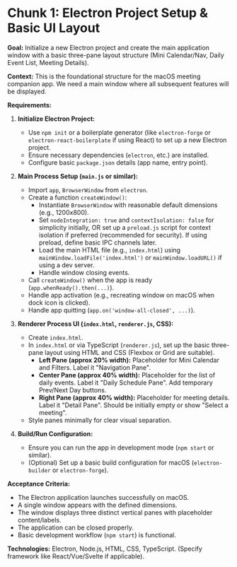 # Chunk 1: Electron Project Setup & Basic UI Layout

**Goal:** Initialize a new Electron project and create the main application window with a basic three-pane layout structure (Mini Calendar/Nav, Daily Event List, Meeting Details).

**Context:** This is the foundational structure for the macOS meeting companion app. We need a main window where all subsequent features will be displayed.

**Requirements:**

1.  **Initialize Electron Project:**

    - Use `npm init` or a boilerplate generator (like `electron-forge` or `electron-react-boilerplate` if using React) to set up a new Electron project.
    - Ensure necessary dependencies (`electron`, etc.) are installed.
    - Configure basic `package.json` details (app name, entry point).

2.  **Main Process Setup (`main.js` or similar):**

    - Import `app`, `BrowserWindow` from `electron`.
    - Create a function `createWindow()`:
      - Instantiate `BrowserWindow` with reasonable default dimensions (e.g., 1200x800).
      - Set `nodeIntegration: true` and `contextIsolation: false` for simplicity initially, OR set up a `preload.js` script for context isolation if preferred (recommended for security). If using preload, define basic IPC channels later.
      - Load the main HTML file (e.g., `index.html`) using `mainWindow.loadFile('index.html')` or `mainWindow.loadURL()` if using a dev server.
      - Handle window closing events.
    - Call `createWindow()` when the app is ready (`app.whenReady().then(...)`).
    - Handle app activation (e.g., recreating window on macOS when dock icon is clicked).
    - Handle app quitting (`app.on('window-all-closed', ...)`).

3.  **Renderer Process UI (`index.html`, `renderer.js`, CSS):**

    - Create `index.html`.
    - In `index.html` or via TypeScript (`renderer.js`), set up the basic three-pane layout using HTML and CSS (Flexbox or Grid are suitable).
      - **Left Pane (approx 20% width):** Placeholder for Mini Calendar and Filters. Label it "Navigation Pane".
      - **Center Pane (approx 40% width):** Placeholder for the list of daily events. Label it "Daily Schedule Pane". Add temporary Prev/Next Day buttons.
      - **Right Pane (approx 40% width):** Placeholder for meeting details. Label it "Detail Pane". Should be initially empty or show "Select a meeting".
    - Style panes minimally for clear visual separation.

4.  **Build/Run Configuration:**
    - Ensure you can run the app in development mode (`npm start` or similar).
    - (Optional) Set up a basic build configuration for macOS (`electron-builder` or `electron-forge`).

**Acceptance Criteria:**

- The Electron application launches successfully on macOS.
- A single window appears with the defined dimensions.
- The window displays three distinct vertical panes with placeholder content/labels.
- The application can be closed properly.
- Basic development workflow (`npm start`) is functional.

**Technologies:** Electron, Node.js, HTML, CSS, TypeScript. (Specify framework like React/Vue/Svelte if applicable).
